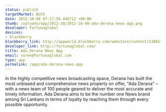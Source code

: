 ```yaml
--- 
status: publish
targetMarket: Both
date: 2012-10-08 07:17:58.446712 +00:00
thumb: /uploads/app/2012-10/2012-10-08-ada-derana-news-app.png
developer: Fortunaglobal
devices: 
- blackberry
blackberry_link: http://appworld.blackberry.com/webstore/content/138017/?lang=en
developer_link: http://fortunaglobal.com/
title: Ada Derana News App
email: suren@fortunaglobal.com
type: app
permalink: /app/ada-derana-news-app
---
```


In the highly competitive news broadcasting space, Derana has built the most unbiased and comprehensive news property on offer, "Ada Derana" – with a news team of 100 people geared to deliver the most accurate and timely information. Ada Derana aims to be the number one News brand among Sri Lankans in terms of loyalty by reaching them through every possible opportunity.
